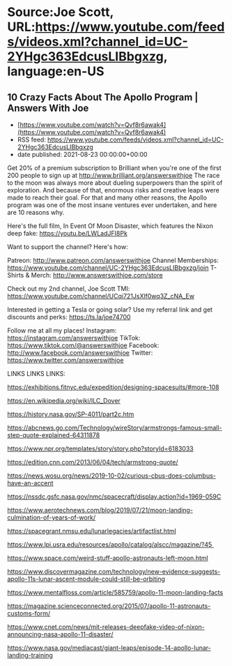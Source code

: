 # Source:Joe Scott, URL:https://www.youtube.com/feeds/videos.xml?channel_id=UC-2YHgc363EdcusLIBbgxzg, language:en-US

## 10 Crazy Facts About The Apollo Program | Answers With Joe
 - [https://www.youtube.com/watch?v=Qvf8r6awak4](https://www.youtube.com/watch?v=Qvf8r6awak4)
 - RSS feed: https://www.youtube.com/feeds/videos.xml?channel_id=UC-2YHgc363EdcusLIBbgxzg
 - date published: 2021-08-23 00:00:00+00:00

Get 20% of a premium subscription to Brilliant when you're one of the first 200 people to sign up at http://www.brilliant.org/answerswithjoe
The race to the moon was always more about dueling superpowers than the spirit of exploration. And because of that, enormous risks and creative leaps were made to reach their goal. For that and many other reasons, the Apollo program was one of the most insane ventures ever undertaken, and here are 10 reasons why.

Here's the full film, In Event Of Moon Disaster, which features the Nixon deep fake:
https://youtu.be/LWLadJFI8Pk

Want to support the channel? Here's how:

Patreon: http://www.patreon.com/answerswithjoe
Channel Memberships: https://www.youtube.com/channel/UC-2YHgc363EdcusLIBbgxzg/join
T-Shirts & Merch: http://www.answerswithjoe.com/store

Check out my 2nd channel, Joe Scott TMI:
https://www.youtube.com/channel/UCqi721JsXlf0wq3Z_cNA_Ew

Interested in getting a Tesla or going solar? Use my referral link and get discounts and perks:
https://ts.la/joe74700

Follow me at all my places!
Instagram: https://instagram.com/answerswithjoe
TikTok: https://www.tiktok.com/@answerswithjoe
Facebook: http://www.facebook.com/answerswithjoe
Twitter: https://www.twitter.com/answerswithjoe

LINKS LINKS LINKS:

https://exhibitions.fitnyc.edu/expedition/designing-spacesuits/#more-108

https://en.wikipedia.org/wiki/ILC_Dover

https://history.nasa.gov/SP-4011/part2c.htm

https://abcnews.go.com/Technology/wireStory/armstrongs-famous-small-step-quote-explained-64311878

https://www.npr.org/templates/story/story.php?storyId=6183033

https://edition.cnn.com/2013/06/04/tech/armstrong-quote/

https://news.wosu.org/news/2019-10-02/curious-cbus-does-columbus-have-an-accent

https://nssdc.gsfc.nasa.gov/nmc/spacecraft/display.action?id=1969-059C

https://www.aerotechnews.com/blog/2019/07/21/moon-landing-culmination-of-years-of-work/ 

https://spacegrant.nmsu.edu/lunarlegacies/artifactlist.html

https://www.lpi.usra.edu/resources/apollo/catalog/alscc/magazine/?45  

https://www.space.com/weird-stuff-apollo-astronauts-left-moon.html

https://www.discovermagazine.com/technology/new-evidence-suggests-apollo-11s-lunar-ascent-module-could-still-be-orbiting

https://www.mentalfloss.com/article/585759/apollo-11-moon-landing-facts

https://magazine.scienceconnected.org/2015/07/apollo-11-astronauts-customs-form/

https://www.cnet.com/news/mit-releases-deepfake-video-of-nixon-announcing-nasa-apollo-11-disaster/

https://www.nasa.gov/mediacast/giant-leaps/episode-14-apollo-lunar-landing-training

